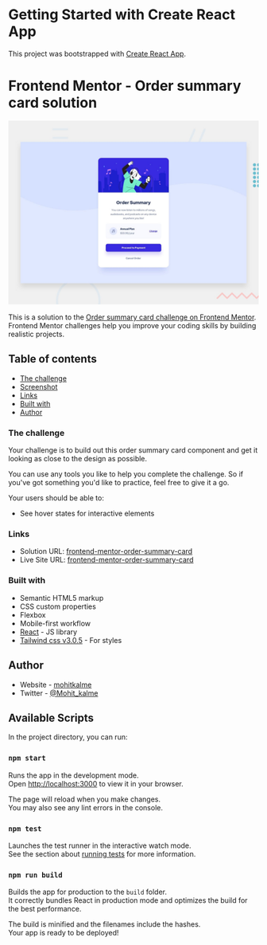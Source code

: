 # Getting Started with Create React App

This project was bootstrapped with [Create React App](https://github.com/facebook/create-react-app).

# Frontend Mentor - Order summary card solution

![Design preview for the Order summary card coding challenge](./src/design/desktop-preview.jpg)


This is a solution to the [Order summary card challenge on Frontend Mentor](https://www.frontendmentor.io/challenges/order-summary-component-QlPmajDUj). Frontend Mentor challenges help you improve your coding skills by building realistic projects. 

## Table of contents
  - [The challenge](#the-challenge)
  - [Screenshot](#screenshot)
  - [Links](#links)
  - [Built with](#built-with)
- [Author](#author)


### The challenge

Your challenge is to build out this order summary card component and get it looking as close to the design as possible.

You can use any tools you like to help you complete the challenge. So if you've got something you'd like to practice, feel free to give it a go.

Your users should be able to:

- See hover states for interactive elements

### Links

- Solution URL: [frontend-mentor-order-summary-card](https://github.com/mohitkalme/frontend-mentor-order-summary-card)
- Live Site URL: [frontend-mentor-order-summary-card](https://mohitkalme.github.io/frontend-mentor-order-summary-card/)

### Built with

- Semantic HTML5 markup
- CSS custom properties
- Flexbox
- Mobile-first workflow
- [React](https://reactjs.org/) - JS library
- [Tailwind css v3.0.5](https://tailwindcss.com/) - For styles

## Author

- Website - [mohitkalme](https://www.instagram.com/mohitkalme21/?hl=en)
- Twitter - [@Mohit_kalme](https://twitter.com/Mohit_kalme)

## Available Scripts

In the project directory, you can run:

### `npm start`

Runs the app in the development mode.\
Open [http://localhost:3000](http://localhost:3000) to view it in your browser.

The page will reload when you make changes.\
You may also see any lint errors in the console.

### `npm test`

Launches the test runner in the interactive watch mode.\
See the section about [running tests](https://facebook.github.io/create-react-app/docs/running-tests) for more information.

### `npm run build`

Builds the app for production to the `build` folder.\
It correctly bundles React in production mode and optimizes the build for the best performance.

The build is minified and the filenames include the hashes.\
Your app is ready to be deployed!
